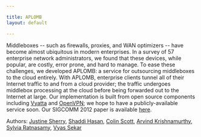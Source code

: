 ```yaml
---

title: APLOMB
layout: default

---
```

Middleboxes -- such as firewalls, proxies, and WAN optimizers -- have become almost ubiquitous in modern enterprises.
In a survey of 57 enterprise network administrators, we found that these devices, while popular, are costly, error prone, and hard to manage.
To ease these challenges, we developed APLOMB: a service for outsourcing middleboxes to the cloud entirely.
With APLOMB, enterprise clients tunnel all of their Internet traffic to and from a cloud provider; the traffic undergoes middlebox processing at the cloud before being forwarded out to the Internet at large.
Our implementation is built from open source components including <a href="http://www.vyatta.com">Vyatta</a> and <a href="http://www.openvpn.com">OpenVPN</a>; we hope to have a publicly-available service soon. Our SIGCOMM 2012 paper is available <a href="http://homes.cs.washington.edu/~arvind/papers/mbox-cloud.pdf">here</a>.

Authors: <a href="http://cs.berkeley.edu/~justine">Justine Sherry</a>, <a href="http://cs.berkeley.edu/~shaddi">Shaddi Hasan</a>, <a href="http://cs.berkeley.edu/~rcs">Colin Scott</a>, <a href="http://cs.washington.edu/homes/arvind">Arvind Krishnamurthy</a>, <a href="http://cs.berkeley.edu/~sylvia">Sylvia Ratnasamy</a>, <a href="http://www.cs.stonybrook.edu/~vyas/">Vyas Sekar</a>
